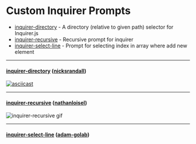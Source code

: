 # Custom Inquirer Prompts

- [inquirer-directory](#inquirer-directory-nicksrandall) - A directory (relative to given path) selector for Inquirer.js
- [inquirer-recursive](#inquirer-recursive-nathanloisel) - Recursive prompt for inquirer
- [inquirer-select-line](#inquirer-select-line-adam-golab) - Prompt for selecting index in array where add new element

---

#### [inquirer-directory](https://github.com/nicksrandall/inquirer-directory) ([nicksrandall](https://github.com/nicksrandall))

[![asciicast](https://asciinema.org/a/31651.png)](https://asciinema.org/a/31651)

---

#### [inquirer-recursive](https://github.com/nathanloisel/inquirer-recursive) ([nathanloisel](https://github.com/nathanloisel))

![inquirer-recursive gif](http://i.giphy.com/l2JhntGGk3QjTUIiA.gif)

---

#### [inquirer-select-line](https://github.com/adam-golab/inquirer-select-line) ([adam-golab](https://github.com/adam-golab))
